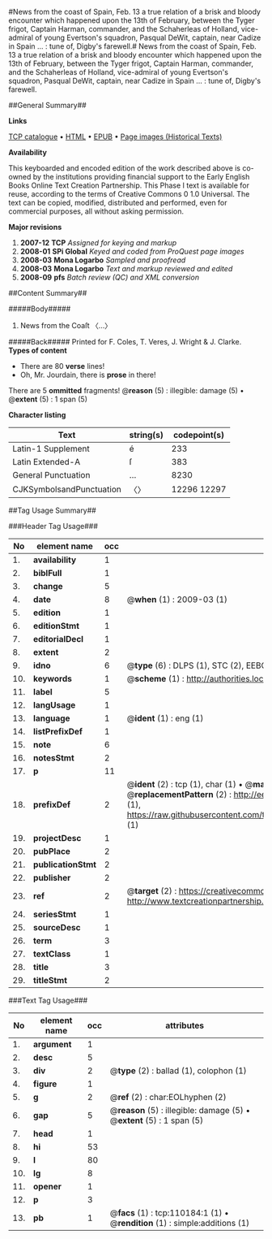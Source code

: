 #News from the coast of Spain, Feb. 13 a true relation of a brisk and bloody encounter which happened upon the 13th of February, between the Tyger frigot, Captain Harman, commander, and the Schaherleas of Holland, vice-admiral of young Evertson's squadron, Pasqual DeWit, captain, near Cadize in Spain ... : tune of, Digby's farewell.#
News from the coast of Spain, Feb. 13 a true relation of a brisk and bloody encounter which happened upon the 13th of February, between the Tyger frigot, Captain Harman, commander, and the Schaherleas of Holland, vice-admiral of young Evertson's squadron, Pasqual DeWit, captain, near Cadize in Spain ... : tune of, Digby's farewell.

##General Summary##

**Links**

[TCP catalogue](http://www.ota.ox.ac.uk/tcp/)  • 
[HTML](http://tei.it.ox.ac.uk/tcp/Texts-HTML/free/A52/A52217.html)  • 
[EPUB](http://tei.it.ox.ac.uk/tcp/Texts-EPUB/free/A52/A52217.epub) • 
[Page images (Historical Texts)](https://data.historicaltexts.jisc.ac.uk/view?pubId=eebo-27703058e&pageId=eebo-27703058e-110184-1)

**Availability**

This keyboarded and encoded edition of the
	       work described above is co-owned by the institutions
	       providing financial support to the Early English Books
	       Online Text Creation Partnership. This Phase I text is
	       available for reuse, according to the terms of Creative
	       Commons 0 1.0 Universal. The text can be copied,
	       modified, distributed and performed, even for
	       commercial purposes, all without asking permission.

**Major revisions**

1. __2007-12__ __TCP__ *Assigned for keying and markup*
1. __2008-01__ __SPi Global__ *Keyed and coded from ProQuest page images*
1. __2008-03__ __Mona Logarbo__ *Sampled and proofread*
1. __2008-03__ __Mona Logarbo__ *Text and markup reviewed and edited*
1. __2008-09__ __pfs__ *Batch review (QC) and XML conversion*

##Content Summary##

#####Body#####

1. News from the Coaſt 〈…〉

#####Back#####
Printed for F. Coles, T. Veres, J. Wright & J. Clarke.
**Types of content**

  * There are 80 **verse** lines!
  * Oh, Mr. Jourdain, there is **prose** in there!

There are 5 **ommitted** fragments! 
 @__reason__ (5) : illegible: damage (5)  •  @__extent__ (5) : 1 span (5)

**Character listing**


|Text|string(s)|codepoint(s)|
|---|---|---|
|Latin-1 Supplement|é|233|
|Latin Extended-A|ſ|383|
|General Punctuation|…|8230|
|CJKSymbolsandPunctuation|〈〉|12296 12297|

##Tag Usage Summary##

###Header Tag Usage###

|No|element name|occ|attributes|
|---|---|---|---|
|1.|__availability__|1||
|2.|__biblFull__|1||
|3.|__change__|5||
|4.|__date__|8| @__when__ (1) : 2009-03 (1)|
|5.|__edition__|1||
|6.|__editionStmt__|1||
|7.|__editorialDecl__|1||
|8.|__extent__|2||
|9.|__idno__|6| @__type__ (6) : DLPS (1), STC (2), EEBO-CITATION (1), OCLC (1), VID (1)|
|10.|__keywords__|1| @__scheme__ (1) : http://authorities.loc.gov/ (1)|
|11.|__label__|5||
|12.|__langUsage__|1||
|13.|__language__|1| @__ident__ (1) : eng (1)|
|14.|__listPrefixDef__|1||
|15.|__note__|6||
|16.|__notesStmt__|2||
|17.|__p__|11||
|18.|__prefixDef__|2| @__ident__ (2) : tcp (1), char (1)  •  @__matchPattern__ (2) : ([0-9\-]+):([0-9IVX]+) (1), (.+) (1)  •  @__replacementPattern__ (2) : http://eebo.chadwyck.com/downloadtiff?vid=$1&page=$2 (1), https://raw.githubusercontent.com/textcreationpartnership/Texts/master/tcpchars.xml#$1 (1)|
|19.|__projectDesc__|1||
|20.|__pubPlace__|2||
|21.|__publicationStmt__|2||
|22.|__publisher__|2||
|23.|__ref__|2| @__target__ (2) : https://creativecommons.org/publicdomain/zero/1.0/ (1), http://www.textcreationpartnership.org/docs/. (1)|
|24.|__seriesStmt__|1||
|25.|__sourceDesc__|1||
|26.|__term__|3||
|27.|__textClass__|1||
|28.|__title__|3||
|29.|__titleStmt__|2||


###Text Tag Usage###

|No|element name|occ|attributes|
|---|---|---|---|
|1.|__argument__|1||
|2.|__desc__|5||
|3.|__div__|2| @__type__ (2) : ballad (1), colophon (1)|
|4.|__figure__|1||
|5.|__g__|2| @__ref__ (2) : char:EOLhyphen (2)|
|6.|__gap__|5| @__reason__ (5) : illegible: damage (5)  •  @__extent__ (5) : 1 span (5)|
|7.|__head__|1||
|8.|__hi__|53||
|9.|__l__|80||
|10.|__lg__|8||
|11.|__opener__|1||
|12.|__p__|3||
|13.|__pb__|1| @__facs__ (1) : tcp:110184:1 (1)  •  @__rendition__ (1) : simple:additions (1)|
